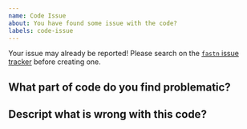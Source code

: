 ```yaml
---
name: Code Issue
about: You have found some issue with the code?
labels: code-issue
---
```


Your issue may already be reported! Please search on the [`fastn` issue tracker](https://github.com/fastn-stack/fastn/issues) before creating one.

<!--- fastn Issue Tracker is only for bugs or defects, please 
      suggest feature requests and ideas on 
      https://github.com/orgs/fastn-stack/discussions/categories/ideas-rfcs -->

<!-- This is only for code related to features already implemented, if you are proposing to extend
any existing feature, please go the ideas-rfcs discussion linked above -->

## What part of code do you find problematic?

<!--- Link to source file and line number here. You can also copypaste code snippet. -->

## Descript what is wrong with this code?

<!-- found a code fragment with missing test? A dependency is out of date? We are using Rust wrong?
Found a more effecient way to write any function? Recommending any refactor? -->

